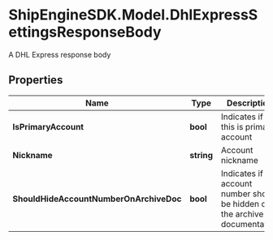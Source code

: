 # ShipEngineSDK.Model.DhlExpressSettingsResponseBody
A DHL Express response body

## Properties

Name | Type | Description | Notes
------------ | ------------- | ------------- | -------------
**IsPrimaryAccount** | **bool** | Indicates if this is primary account | [optional] 
**Nickname** | **string** | Account nickname | [optional] 
**ShouldHideAccountNumberOnArchiveDoc** | **bool** | Indicates if the account number should be hidden on the archive documentation | [optional] 

